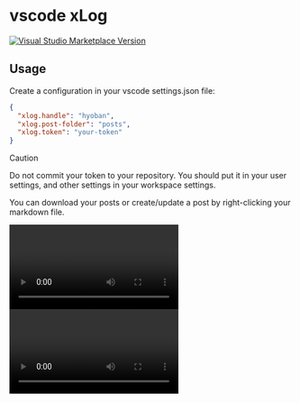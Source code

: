 # vscode xLog

<a href="https://marketplace.visualstudio.com/items?itemName=hyoban.xlog" target="__blank"><img src="https://img.shields.io/visual-studio-marketplace/v/hyoban.xlog.svg?color=eee&amp;label=VS%20Code%20Marketplace&logo=visual-studio-code" alt="Visual Studio Marketplace Version" /></a>

## Usage

Create a configuration in your vscode settings.json file:

```json
{
  "xlog.handle": "hyoban",
  "xlog.post-folder": "posts",
  "xlog.token": "your-token"
}
```

> [!CAUTION]
> Do not commit your token to your repository. You should put it in your user settings, and other settings in your workspace settings.

You can download your posts or create/update a post by right-clicking your markdown file.

![](./doc/demo/ScreenShot%202024-03-19%2013.46.46.mp4)
![](./doc/demo/ScreenShot%202024-03-19%2013.50.34.mp4)
